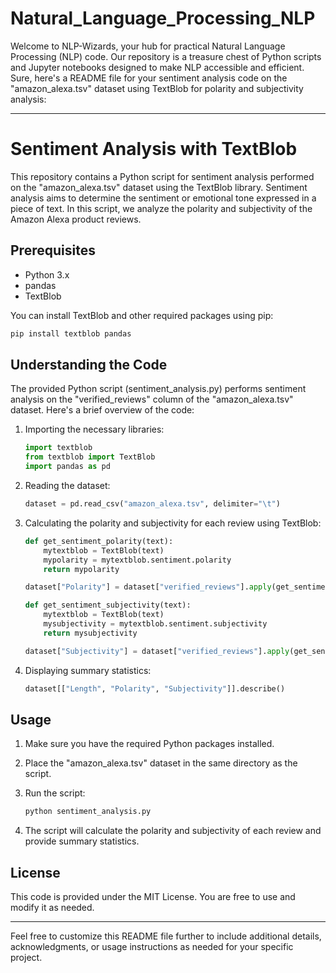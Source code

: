 # Natural_Language_Processing_NLP
Welcome to NLP-Wizards, your hub for practical Natural Language Processing (NLP) code. Our repository is a treasure chest of Python scripts and Jupyter notebooks designed to make NLP accessible and efficient.
Sure, here's a README file for your sentiment analysis code on the "amazon_alexa.tsv" dataset using TextBlob for polarity and subjectivity analysis:

---

# Sentiment Analysis with TextBlob

This repository contains a Python script for sentiment analysis performed on the "amazon_alexa.tsv" dataset using the TextBlob library. Sentiment analysis aims to determine the sentiment or emotional tone expressed in a piece of text. In this script, we analyze the polarity and subjectivity of the Amazon Alexa product reviews.

## Prerequisites

- Python 3.x
- pandas
- TextBlob

You can install TextBlob and other required packages using pip:

```bash
pip install textblob pandas
```

## Understanding the Code

The provided Python script (sentiment_analysis.py) performs sentiment analysis on the "verified_reviews" column of the "amazon_alexa.tsv" dataset. Here's a brief overview of the code:

1. Importing the necessary libraries:

   ```python
   import textblob
   from textblob import TextBlob
   import pandas as pd
   ```

2. Reading the dataset:

   ```python
   dataset = pd.read_csv("amazon_alexa.tsv", delimiter="\t")
   ```

3. Calculating the polarity and subjectivity for each review using TextBlob:

   ```python
   def get_sentiment_polarity(text):
       mytextblob = TextBlob(text)
       mypolarity = mytextblob.sentiment.polarity
       return mypolarity

   dataset["Polarity"] = dataset["verified_reviews"].apply(get_sentiment_polarity)
   ```

   ```python
   def get_sentiment_subjectivity(text):
       mytextblob = TextBlob(text)
       mysubjectivity = mytextblob.sentiment.subjectivity
       return mysubjectivity

   dataset["Subjectivity"] = dataset["verified_reviews"].apply(get_sentiment_subjectivity)
   ```

4. Displaying summary statistics:

   ```python
   dataset[["Length", "Polarity", "Subjectivity"]].describe()
   ```

## Usage

1. Make sure you have the required Python packages installed.

2. Place the "amazon_alexa.tsv" dataset in the same directory as the script.

3. Run the script:

   ```bash
   python sentiment_analysis.py
   ```

4. The script will calculate the polarity and subjectivity of each review and provide summary statistics.

## License

This code is provided under the MIT License. You are free to use and modify it as needed.

---

Feel free to customize this README file further to include additional details, acknowledgments, or usage instructions as needed for your specific project.
